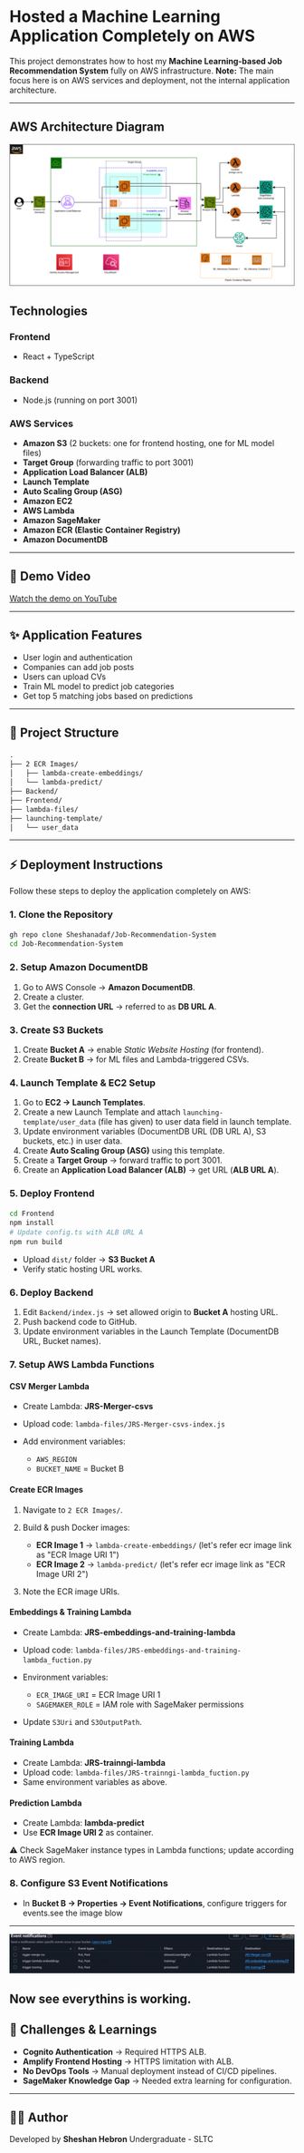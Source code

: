 # Hosted a Machine Learning Application Completely on AWS

This project demonstrates how to host my **Machine Learning-based Job Recommendation System** fully on AWS infrastructure.
 **Note:** The main focus here is on AWS services and deployment, not the internal application architecture.

---

##  AWS Architecture Diagram
![Architecture Diagram](images/architecture.png)

##  Technologies

### Frontend

* React + TypeScript

### Backend

* Node.js (running on port 3001)

### AWS Services

* **Amazon S3** (2 buckets: one for frontend hosting, one for ML model files)
* **Target Group** (forwarding traffic to port 3001)
* **Application Load Balancer (ALB)**
* **Launch Template**
* **Auto Scaling Group (ASG)**
* **Amazon EC2**
* **AWS Lambda**
* **Amazon SageMaker**
* **Amazon ECR (Elastic Container Registry)**
* **Amazon DocumentDB**

---

## 🎥 Demo Video

[Watch the demo on YouTube](https://drive-link)

---

## ✨ Application Features

* User login and authentication
* Companies can add job posts
* Users can upload CVs
* Train ML model to predict job categories
* Get top 5 matching jobs based on predictions

---

## 📂 Project Structure

```plaintext
.
├── 2 ECR Images/
│   ├── lambda-create-embeddings/
│   └── lambda-predict/
├── Backend/
├── Frontend/
├── lambda-files/
├── launching-template/
│   └── user_data
```

---

## ⚡ Deployment Instructions

Follow these steps to deploy the application completely on AWS:

### 1. Clone the Repository

```bash
gh repo clone Sheshanadaf/Job-Recommendation-System
cd Job-Recommendation-System
```

### 2. Setup Amazon DocumentDB

1. Go to AWS Console → **Amazon DocumentDB**.
2. Create a cluster.
3. Get the **connection URL** → referred to as **DB URL A**.

### 3. Create S3 Buckets

1. Create **Bucket A** → enable *Static Website Hosting* (for frontend).
2. Create **Bucket B** → for ML files and Lambda-triggered CSVs.

### 4. Launch Template & EC2 Setup

1. Go to **EC2 → Launch Templates**.
2. Create a new Launch Template and attach `launching-template/user_data` (file has given) to user data field in launch template.
3. Update environment variables (DocumentDB URL (DB URL A), S3 buckets, etc.) in user data.
4. Create **Auto Scaling Group (ASG)** using this template.
5. Create a **Target Group** → forward traffic to port 3001.
6. Create an **Application Load Balancer (ALB)** → get URL (**ALB URL A**).

### 5. Deploy Frontend

```bash
cd Frontend
npm install
# Update config.ts with ALB URL A
npm run build
```

* Upload `dist/` folder → **S3 Bucket A**
* Verify static hosting URL works.

### 6. Deploy Backend

1. Edit `Backend/index.js` → set allowed origin to **Bucket A** hosting URL.
2. Push backend code to GitHub.
3. Update environment variables in the Launch Template (DocumentDB URL, Bucket names).

### 7. Setup AWS Lambda Functions

#### CSV Merger Lambda

* Create Lambda: **JRS-Merger-csvs**
* Upload code: `lambda-files/JRS-Merger-csvs-index.js`
* Add environment variables:

  * `AWS_REGION`
  * `BUCKET_NAME` = Bucket B

#### Create ECR Images

1. Navigate to `2 ECR Images/`.
2. Build & push Docker images:

   * **ECR Image 1** → `lambda-create-embeddings/` (let's refer ecr image link as "ECR Image URI 1")
   * **ECR Image 2** → `lambda-predict/` (let's refer ecr image link as "ECR Image URI 2")
3. Note the ECR image URIs.

#### Embeddings & Training Lambda

* Create Lambda: **JRS-embeddings-and-training-lambda**
* Upload code: `lambda-files/JRS-embeddings-and-training-lambda_fuction.py`
* Environment variables:

  * `ECR_IMAGE_URI` = ECR Image URI 1
  * `SAGEMAKER_ROLE` = IAM role with SageMaker permissions
* Update `S3Uri` and `S3OutputPath`.

#### Training Lambda

* Create Lambda: **JRS-trainngi-lambda**
* Upload code: `lambda-files/JRS-trainngi-lambda_fuction.py`
* Same environment variables as above.

#### Prediction Lambda

* Create Lambda: **lambda-predict**
* Use **ECR Image URI 2** as container.

⚠️ Check SageMaker instance types in Lambda functions; update according to AWS region.

### 8. Configure S3 Event Notifications

* In **Bucket B → Properties → Event Notifications**, configure triggers for events.see the image blow

---

![S3 Events](images/s3_event.png)

## Now see everythins is working.

## 🔧 Challenges & Learnings

* **Cognito Authentication** → Required HTTPS ALB.
* **Amplify Frontend Hosting** → HTTPS limitation with ALB.
* **No DevOps Tools** → Manual deployment instead of CI/CD pipelines.
* **SageMaker Knowledge Gap** → Needed extra learning for configuration.

---

## 👨‍💻 Author

Developed by **Sheshan Hebron**
Undergraduate - SLTC

```
```
